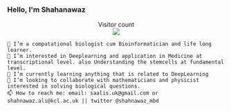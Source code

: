 ### Hello, I'm Shahanawaz
<p align="center"> 
  Visitor count<br>
  <img src="https://profile-counter.glitch.me/shahnawazkcl/count.svg" />
</p>

    👋 I’m a computational biologist cum Bioinformatician and life long learner.
    👀 I’m interested in Deeplearning and application in Medicine at transcriptional level. also Understanding the stemcells at fundamental level.
    🌱 I’m currently learning anything that is related to DeepLearning
    💞️ I’m looking to collaborate with mathematicians and physicist interested in solving biological questions.
    📫 How to reach me: email: saalis.uk@gmail.com or shahnawaz.ali@kcl.ac.uk || twitter @shahnawaz_mbd

<!---
shahnawazkcl/shahnawazkcl is a ✨ special ✨ repository because its `README.md` (this file) appears on your GitHub profile.
You can click the Preview link to take a look at your changes.
--->
